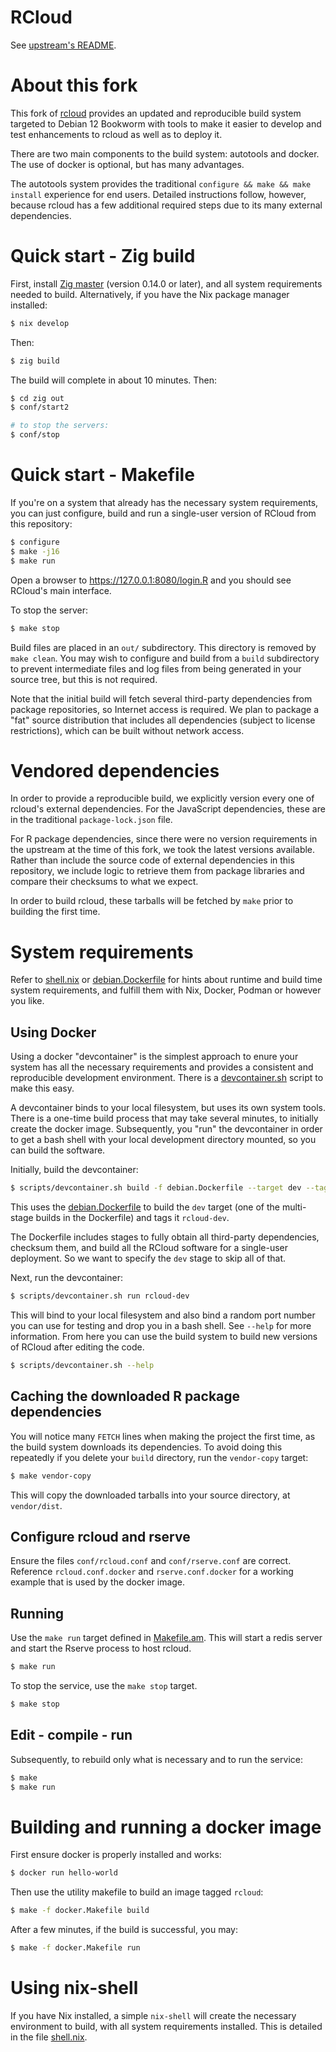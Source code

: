 # RCloud

See [upstream's README](README-upstream.md).

# About this fork

This fork of [rcloud](https://github.com/att/rcloud) provides an
updated and reproducible build system targeted to Debian 12 Bookworm
with tools to make it easier to develop and test enhancements to
rcloud as well as to deploy it.

There are two main components to the build system: autotools and
docker. The use of docker is optional, but has many advantages.

The autotools system provides the traditional `configure && make &&
make install` experience for end users. Detailed instructions follow,
however, because rcloud has a few additional required steps due to its
many external dependencies.

# Quick start - Zig build

First, install [Zig master](https://ziglang.org/) (version 0.14.0 or
later), and all system requirements needed to build. Alternatively, if
you have the Nix package manager installed:

```sh
$ nix develop
```

Then:

```sh
$ zig build
```

The build will complete in about 10 minutes. Then:

```sh
$ cd zig out
$ conf/start2

# to stop the servers:
$ conf/stop
```

# Quick start - Makefile

If you're on a system that already has the necessary system
requirements, you can just configure, build and run a single-user
version of RCloud from this repository:

```sh
$ configure
$ make -j16
$ make run
```

Open a browser to https://127.0.0.1:8080/login.R and you should see
RCloud's main interface.

To stop the server:

```sh
$ make stop
```

Build files are placed in an `out/` subdirectory. This directory is
removed by `make clean`. You may wish to configure and build from a
`build` subdirectory to prevent intermediate files and log files from
being generated in your source tree, but this is not required.

Note that the initial build will fetch several third-party
dependencies from package repositories, so Internet access is
required. We plan to package a "fat" source distribution that includes
all dependencies (subject to license restrictions), which can be built
without network access.

# Vendored dependencies

In order to provide a reproducible build, we explicitly version every
one of rcloud's external dependencies. For the JavaScript
dependencies, these are in the traditional `package-lock.json` file.

For R package dependencies, since there were no version requirements
in the upstream at the time of this fork, we took the latest versions
available. Rather than include the source code of external
dependencies in this repository, we include logic to retrieve them
from package libraries and compare their checksums to what we expect.

In order to build rcloud, these tarballs will be fetched by `make`
prior to building the first time.


# System requirements

Refer to [shell.nix](shell.nix) or
[debian.Dockerfile](debian.Dockerfile) for hints about runtime and
build time system requirements, and fulfill them with Nix, Docker,
Podman or however you like.

## Using Docker

Using a docker "devcontainer" is the simplest approach to enure your
system has all the necessary requirements and provides a consistent
and reproducible development environment. There is a
[devcontainer.sh](scripts/devcontainer.sh) script to make this easy.

A devcontainer binds to your local filesystem, but uses its own system
tools. There is a one-time build process that may take several
minutes, to initially create the docker image. Subsequently, you "run"
the devcontainer in order to get a bash shell with your local
development directory mounted, so you can build the software.

Initially, build the devcontainer:

```sh
$ scripts/devcontainer.sh build -f debian.Dockerfile --target dev --tag rcloud-dev
```

This uses the [debian.Dockerfile](debian.Dockerfile) to build the
`dev` target (one of the multi-stage builds in the Dockerfile) and
tags it `rcloud-dev`.

The Dockerfile includes stages to fully obtain all third-party
dependencies, checksum them, and build all the RCloud software for a
single-user deployment. So we want to specify the `dev` stage to skip
all of that.

Next, run the devcontainer:

```sh
$ scripts/devcontainer.sh run rcloud-dev
```

This will bind to your local filesystem and also bind a random port
number you can use for testing and drop you in a bash shell. See
`--help` for more information. From here you can use the build system
to build new versions of RCloud after editing the code.

```sh
$ scripts/devcontainer.sh --help
```

## Caching the downloaded R package dependencies

You will notice many `FETCH` lines when making the project the first
time, as the build system downloads its dependencies. To avoid doing
this repeatedly if you delete your `build` directory, run the
`vendor-copy` target:

```sh
$ make vendor-copy
```

This will copy the downloaded tarballs into your source directory, at
`vendor/dist`.

## Configure rcloud and rserve

Ensure the files `conf/rcloud.conf` and `conf/rserve.conf` are
correct. Reference `rcloud.conf.docker` and `rserve.conf.docker` for a
working example that is used by the docker image.

## Running

Use the `make run` target defined in [Makefile.am](./Makefile.am).
This will start a redis server and start the Rserve process to host
rcloud.

```sh
$ make run
```

To stop the service, use the `make stop` target.

```sh
$ make stop
```

## Edit - compile - run

Subsequently, to rebuild only what is necessary and to run the
service:

```sh
$ make
$ make run
```

# Building and running a docker image

First ensure docker is properly installed and works:

```sh
$ docker run hello-world
```

Then use the utility makefile to build an image tagged `rcloud`:
```sh
$ make -f docker.Makefile build
```

After a few minutes, if the build is successful, you may:
```sh
$ make -f docker.Makefile run
```

# Using nix-shell

If you have Nix installed, a simple `nix-shell` will create the
necessary environment to build, with all system requirements
installed. This is detailed in the file [shell.nix](./shell.nix).
